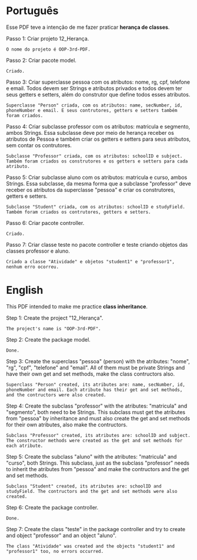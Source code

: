 # Português
Esse PDF teve a intenção de me fazer praticar **herança de classes**.

Passo 1: Criar projeto 12_Herança.

	O nome do projeto é OOP-3rd-PDF.

Passo 2: Criar pacote model.

	Criado.

Passo 3: Criar superclasse pessoa com os atributos: nome, rg, cpf, telefone e email. Todos devem ser Strings e atributos privados e todos devem ter seus getters e setters, além do construtor que define todos esses atributos.

	Superclasse "Person" criada, com os atributos: name, secNumber, id, phoneNumber e email. E seus contrutores, getters e setters também foram criados.

Passo 4: Criar subclasse professor com os atributos: matricula e segmento, ambos Strings. Essa subclasse deve por meio de herança receber os atributos de Pessoa e também criar os getters e setters para seus atributos, sem contar os contrutores.

	Subclasse "Professor" criada, com os atributos: schoolID e subject. Também foram criados os construtores e os getters e setters para cada atributo.

Passo 5: Criar subclasse aluno com os atributos: matricula e curso, ambos Strings. Essa subclasse, da mesma forma que a subclasse "professor" deve receber os atributos da superclasse "pessoa" e criar os construtores, getters e setters.

	Subclasse "Student" criada, com os atributos: schoolID e studyField. Também foram criados os contrutores, getters e setters.

Passo 6: Criar pacote controller.

	Criado.

Passo 7: Criar classe teste no pacote controller e teste criando objetos das classes professor e aluno.

	Criado a classe "Atividade" e objetos "student1" e "professor1", nenhum erro ocorreu.

# English
This PDF intended to make me practice **class inheritance**.

Step 1: Create the project "12_Herança".

	The project's name is "OOP-3rd-PDF".

Step 2: Create the package model.

	Done.

Step 3: Create the superclass "pessoa" (person) with the atributes: "nome", "rg", "cpf", "telefone" and "email". All of them must be private Strings and have their own get and set methods, make the class contructors also.

	Superclass "Person" created, its atributes are: name, secNumber, id, phoneNumber and email. Each atribute has their get and set methods, and the contructors were also created.

Step 4: Create the subclass "professor" with the atributes: "matricula" and "segmento", both need to be Strings. This subclass must get the atributes from "pessoa" by inheritance and must also create the get and set methods for their own atributes, also make the contructors.

	Subclass "Professor" created, its atributes are: schoolID and subject. The constructor methods were created as the get and set methods for each atribute.

Step 5: Create the subclass "aluno" with the atributes: "matricula" and "curso", both Strings. This subclass, just as the subclass "professor" needs to inherit the atributes from "pessoa" and make the contructors and the  get and set methods.

	Subclass "Student" created, its atributes are: schoolID and studyField. The contructors and the get and set methods were also created.

Step 6: Create the package controller.

	Done.

Step 7: Create the class "teste" in the package controller and try to create and object "professor" and an object "aluno".

	The class "Atividade" was created and the objects "student1" and "professor1" too, no errors occurred.